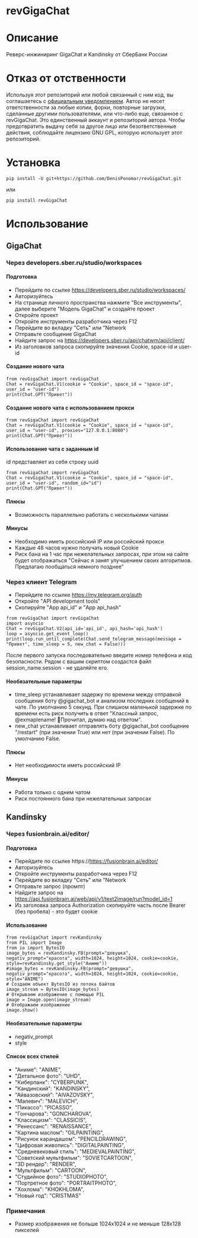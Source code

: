 # revGigaChat
# Описание
Реверс-инжиниринг GigaChat и Kandinsky от СберБанк России
# Отказ от отственности
Используя этот репозиторий или любой связанный с ним код, вы соглашаетесь с [официальным уведомлением](https://github.com/DenisPonomar/revGigaChat/blob/main/LEGAL_NOTICE.md). Автор не несет ответственности за любые копии, форки, повторные загрузки, сделанные другими пользователями, или что-либо еще, связанное с revGigaChat. Это единственный аккаунт и репозиторий автора. Чтобы предотвратить выдачу себя за другое лицо или безответственные действия, соблюдайте лицензию GNU GPL, которую использует этот репозиторий. 
# Установка
```
pip install -U git+https://github.com/DenisPonomar/revGigaChat.git
```
или
```
pip install revGigaChat
```
# Использование
## GigaChat
### Через developers.sber.ru/studio/workspaces
#### Подготовка
* Перейдите по ссылке https://developers.sber.ru/studio/workspaces/
* Авторизуйтесь
* На странице личного пространства нажмите "Все инструменты", далее выберите "Модель GigaChat" и создайте проект
* Откройте проект
* Откройте инструменты разработчика через F12
* Перейдите во вкладку "Сеть" или "Network
* Отправьте сообщение GigaChat
* Найдите запрос на https://developers.sber.ru/api/chatwm/api/client/
* Из заголовков запроса скопируйте значения Cookie, space-id и user-id
#### Создание нового чата
```
from revGigaChat import revGigaChat
Chat = revGigaChat.V1(cookie = "Cookie", space_id = "space-id", user_id = "user-id")
print(Chat.GPT("Привет"))
```
#### Создание нового чата с использованием прокси
```
from revGigaChat import revGigaChat
Chat = revGigaChat.V1(cookie = "Cookie", space_id = "space-id", user_id = "user-id", proxies="127.0.0.1:8080")
print(Chat.GPT("Привет"))
```
#### Использование чата с заданным id
id представляет из себя строку uuid
```
from revGigaChat import revGigaChat
Chat = revGigaChat.V1(cookie = "Cookie", space_id = "space-id", user_id = "user-id", random_id="id")
print(Chat.GPT("Привет"))
```
#### Плюсы
* Возможность параллельно работать с несколькими чатами
#### Минусы
* Необходимо иметь российский IP или российский прокси
* Каждые 48 часов нужно получать новый Cookie
* Риск бана на 1 час при нежелательных запросах, при этом на сайте будет отображаться "Сейчас я занят улучшением своих алгоритмов. Предлагаю пообщаться немного позднее"
### Через клиент Telegram
* Перейдите по ссылке https://my.telegram.org/auth
* Откройте "API development tools"
* Скопируйте "App api_id" и "App api_hash"
```
from revGigaChat import revGigaChat
import asyncio
Chat = revGigaChat.V2(api_id='api_id', api_hash='api_hash')
loop = asyncio.get_event_loop()
print(loop.run_until_complete(Chat.send_telegram_message(message = "Привет", time_sleep = 5, new_chat = False)))
```
После первого запуска последовательно введите номер телефона и код безопасности. Рядом с вашим скриптом создастся файл session_name.session - не удаляйте его.
#### Необязательные параметры
* time_sleep устанавливает задержу по времени между отправкой сообщения боту @gigachat_bot и анализом последних сообщений в чате. По умолчанию 5 секунд. При слишком маленькой задержке по времени есть риск получить в ответ "Классный запрос, @exmaplename! 💭Прочитал, думаю над ответом".
* new_chat устанавливает отправлять боту @gigachat_bot сообщение "/restart" (при значении True) или нет (при значении False). По умолчанию False.
#### Плюсы
* Нет необходимости иметь российский IP
#### Минусы
* Работа только с одним чатом
* Риск постоянного бана при нежелательных запросах
## Kandinsky
### Через fusionbrain.ai/editor/
#### Подготовка
* Перейдите по ссылке https://https://fusionbrain.ai/editor/
* Авторизуйтесь
* Откройте инструменты разработчика через F12
* Перейдите во вкладку "Сеть" или "Network
* Отправьте запрос (промпт)
* Найдите запрос на https://api.fusionbrain.ai/web/api/v1/text2image/run?model_id=1
* Из заголовка запроса Authorization скопируйте часть после Bearer (без пробела) - это будет cookie
#### Использование
```
from revGigaChat import revKandinsky
from PIL import Image
from io import BytesIO
image_bytes = revKandinsky.FB(prompt="девушка", negativ_prompt="красота", width=1024, height=1024, cookie=cookie, style=revKandinsky.get_style("Аниме"))
#image_bytes = revKandinsky.FB(prompt="девушка", negativ_prompt="красота", width=1024, height=1024, cookie=cookie, style="ANIME")
# Создаем объект BytesIO из потока байтов
image_stream = BytesIO(image_bytes)
# Открываем изображение с помощью PIL
image = Image.open(image_stream)
# Отображаем изображение
image.show()
```
#### Необязательные параметры
* negativ_prompt
* style
#### Список всех стилей
* "Аниме": "ANIME",
* "Детальное фото": "UHD",
* "Киберпанк": "CYBERPUNK",
* "Кандинский": "KANDINSKY",
* "Айвазовский": "AIVAZOVSKY",
* "Малевич": "MALEVICH",
* "Пикассо": "PICASSO",
* "Гончарова": "GONCHAROVA",
* "Классицизм": "CLASSICIS",
* "Ренессанс": "RENAISSANCE",
* "Картина маслом": "OILPAINTING",
* "Рисунок карандашом": "PENCILDRAWING",
* "Цифровая живопись": "DIGITALPAINTING",
* "Средневековый стиль": "MEDIEVALPAINTING",
* "Советский мультфильм": "SOVIETCARTOON",
* "3D рендер": "RENDER",
* "Мультфильм": "CARTOON",
* "Студийное фото": "STUDIOPHOTO",
* "Портретное фото": "PORTRAITPHOTO",
* "Хохлома": "KHOKHLOMA",
* "Новый год": "CRISTMAS"
### Примечания
* Размер изображения не больше 1024x1024 и не меньше 128x128 пикселей